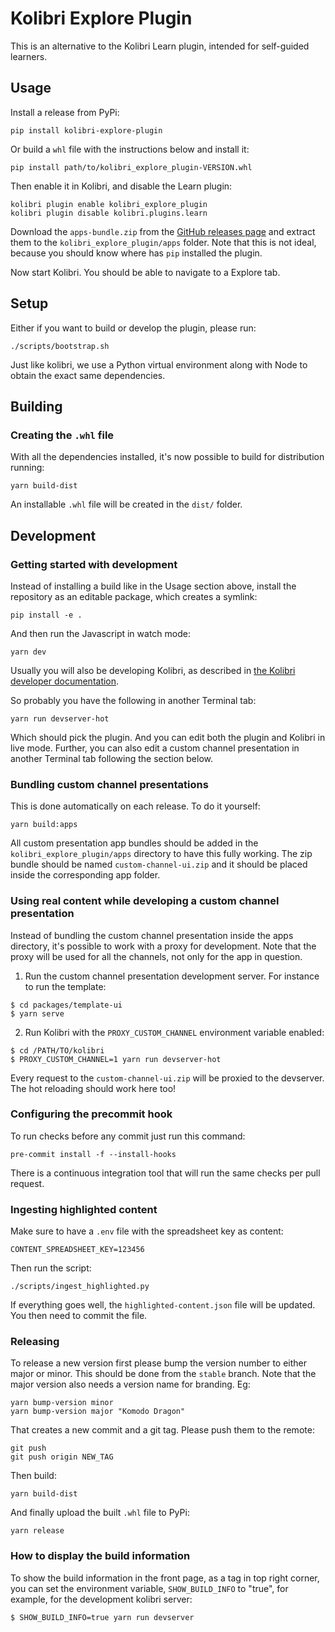 # Kolibri Explore Plugin

This is an alternative to the Kolibri Learn plugin, intended for
self-guided learners.

## Usage

Install a release from PyPi:

```
pip install kolibri-explore-plugin
```

Or build a `whl` file with the instructions below and install it:

```
pip install path/to/kolibri_explore_plugin-VERSION.whl
```

Then enable it in Kolibri, and disable the Learn plugin:

```
kolibri plugin enable kolibri_explore_plugin
kolibri plugin disable kolibri.plugins.learn
```

Download the `apps-bundle.zip` from the [GitHub releases
page](https://github.com/endlessm/kolibri-explore-plugin/releases) and
extract them to the `kolibri_explore_plugin/apps` folder.  Note that
this is not ideal, because you should know where has `pip` installed
the plugin.

Now start Kolibri.  You should be able to navigate to a Explore tab.

## Setup

Either if you want to build or develop the plugin, please run:

```
./scripts/bootstrap.sh
```

Just like kolibri, we use a Python virtual environment along with Node
to obtain the exact same dependencies.

## Building
### Creating the `.whl` file

With all the dependencies installed, it's now possible to build for
distribution running:

```
yarn build-dist
```

An installable `.whl` file will be created in the `dist/` folder.

## Development
### Getting started with development

Instead of installing a build like in the Usage section above, install
the repository as an editable package, which creates a symlink:

```
pip install -e .
```

And then run the Javascript in watch mode:

```
yarn dev
```

Usually you will also be developing Kolibri, as described in
[the Kolibri developer documentation](https://kolibri-dev.readthedocs.io/en/develop/getting_started.html).

So probably you have the following in another Terminal tab:

```
yarn run devserver-hot
```

Which should pick the plugin. And you can edit both the plugin and
Kolibri in live mode. Further, you can also edit a custom channel
presentation in another Terminal tab following the section below.

### Bundling custom channel presentations

This is done automatically on each release. To do it yourself:

```
yarn build:apps
```

All custom presentation app bundles should be added in the
`kolibri_explore_plugin/apps` directory to have this fully working.
The zip bundle should be named `custom-channel-ui.zip` and it should
be placed inside the corresponding app folder.

### Using real content while developing a custom channel presentation

Instead of bundling the custom channel presentation inside the apps
directory, it's possible to work with a proxy for development. Note
that the proxy will be used for all the channels, not only for the app
in question.

1. Run the custom channel presentation development server. For
   instance to run the template:

```
$ cd packages/template-ui
$ yarn serve
```

2. Run Kolibri with the `PROXY_CUSTOM_CHANNEL` environment variable
   enabled:

```
$ cd /PATH/TO/kolibri
$ PROXY_CUSTOM_CHANNEL=1 yarn run devserver-hot
```

Every request to the `custom-channel-ui.zip` will be proxied to the
devserver.  The hot reloading should work here too!

### Configuring the precommit hook

To run checks before any commit just run this command:

```
pre-commit install -f --install-hooks
```

There is a continuous integration tool that will run the same checks
per pull request.

### Ingesting highlighted content

Make sure to have a `.env` file with the spreadsheet key as content:

```
CONTENT_SPREADSHEET_KEY=123456
```

Then run the script:

```
./scripts/ingest_highlighted.py
```

If everything goes well, the `highlighted-content.json` file will be
updated. You then need to commit the file.

### Releasing

To release a new version first please bump the version number to
either major or minor. This should be done from the `stable`
branch. Note that the major version also needs a version name for
branding. Eg:

```
yarn bump-version minor
yarn bump-version major "Komodo Dragon"
```

That creates a new commit and a git tag. Please push them to the
remote:

```
git push
git push origin NEW_TAG
```

Then build:

```
yarn build-dist
```

And finally upload the built `.whl` file to PyPi:

```
yarn release
```

### How to display the build information

To show the build information in the front page, as a tag in top right corner,
you can set the environment variable, `SHOW_BUILD_INFO` to "true", for example,
for the development kolibri server:

```
$ SHOW_BUILD_INFO=true yarn run devserver
```
